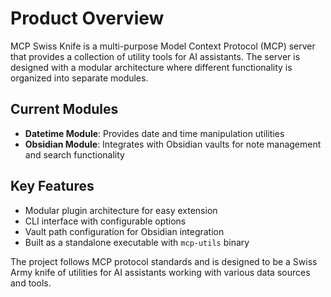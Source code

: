 # Product Overview

MCP Swiss Knife is a multi-purpose Model Context Protocol (MCP) server that provides a collection of utility tools for AI assistants. The server is designed with a modular architecture where different functionality is organized into separate modules.

## Current Modules

- **Datetime Module**: Provides date and time manipulation utilities
- **Obsidian Module**: Integrates with Obsidian vaults for note management and search functionality

## Key Features

- Modular plugin architecture for easy extension
- CLI interface with configurable options
- Vault path configuration for Obsidian integration
- Built as a standalone executable with `mcp-utils` binary

The project follows MCP protocol standards and is designed to be a Swiss Army knife of utilities for AI assistants working with various data sources and tools.